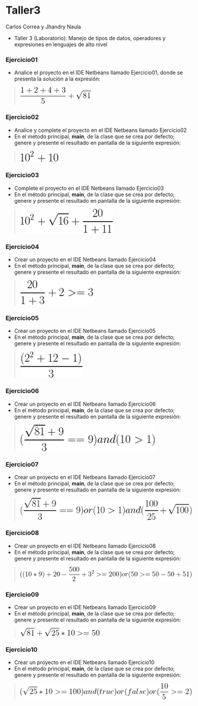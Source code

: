# Taller3
Carlos Correa y Jhandry Naula
* Taller 3 (Laboratorio): Manejo de tipos de datos, operadores y expresiones en lenguajes de alto nivel

### Ejercicio01
- Analice el proyecto en el IDE Netbeans llamado Ejercicio01, donde se presenta la solución a la expresión:
> ![](https://raw.githubusercontent.com/IntroProgramacion-P-Oct21-Feb22/taller3/main/imagenes/ejercicio1.png)

### Ejercicio02
- Analice y complete el proyecto en el IDE Netbeans llamado Ejercicio02
- En el método principal, **main**,  de la clase que se crea por defecto; genere y presente el resultado en pantalla de la siguiente expresión:
> ![](https://raw.githubusercontent.com/IntroProgramacion-P-Oct21-Feb22/taller3/main/imagenes/ejercicio2.png)

### Ejercicio03
- Complete el proyecto en el IDE Netbeans llamado Ejercicio03
- En el método principal, **main**,  de la clase que se crea por defecto; genere y presente el resultado en pantalla de la siguiente expresión:
> ![](https://raw.githubusercontent.com/IntroProgramacion-P-Oct21-Feb22/taller3/main/imagenes/ejercicio3.png)

### Ejercicio04
- Crear un proyecto en el IDE Netbeans llamado Ejercicio04
- En el método principal, **main**,  de la clase que se crea por defecto; genere y presente el resultado en pantalla de la siguiente expresión:
> ![](https://raw.githubusercontent.com/IntroProgramacion-P-Oct21-Feb22/taller3/main/imagenes/ejercicio4.png)

### Ejercicio05
- Crear un proyecto en el IDE Netbeans llamado Ejercicio05
- En el método principal, **main**,  de la clase que se crea por defecto; genere y presente el resultado en pantalla de la siguiente expresión:
> ![](https://raw.githubusercontent.com/IntroProgramacion-P-Oct21-Feb22/taller3/main/imagenes/ejercicio5.png)


### Ejercicio06
- Crear un proyecto en el IDE Netbeans llamado Ejercicio06
- En el método principal, **main**,  de la clase que se crea por defecto; genere y presente el resultado en pantalla de la siguiente expresión:
> ![](https://raw.githubusercontent.com/IntroProgramacion-P-Oct21-Feb22/taller3/main/imagenes/ejercicio6.png)


### Ejercicio07
- Crear un proyecto en el IDE Netbeans llamado Ejercicio07
- En el método principal, **main**,  de la clase que se crea por defecto; genere y presente el resultado en pantalla de la siguiente expresión:
> ![](https://raw.githubusercontent.com/IntroProgramacion-P-Oct21-Feb22/taller3/main/imagenes/ejercicio7.png)


### Ejercicio08
- Crear un proyecto en el IDE Netbeans llamado Ejercicio08
- En el método principal, **main**,  de la clase que se crea por defecto; genere y presente el resultado en pantalla de la siguiente expresión:
> ![](https://raw.githubusercontent.com/IntroProgramacion-P-Oct21-Feb22/taller3/main/imagenes/ejercicio8.png)


### Ejercicio09
- Crear un proyecto en el IDE Netbeans llamado Ejercicio09
- En el método principal, **main**,  de la clase que se crea por defecto; genere y presente el resultado en pantalla de la siguiente expresión:
> ![](https://raw.githubusercontent.com/IntroProgramacion-P-Oct21-Feb22/taller3/main/imagenes/ejercicio9.png)


### Ejercicio10
- Crear un proyecto en el IDE Netbeans llamado Ejercicio10
- En el método principal, **main**,  de la clase que se crea por defecto; genere y presente el resultado en pantalla de la siguiente expresión:

> ![](https://raw.githubusercontent.com/IntroProgramacion-P-Oct21-Feb22/taller3/main/imagenes/ejercicio10.png)
